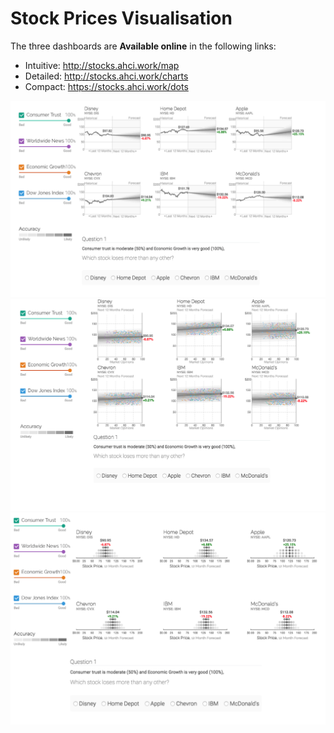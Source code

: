 # Stock Prices Visualisation


The three dashboards are **Available online** in the following links:

- Intuitive: http://stocks.ahci.work/map
- Detailed:  http://stocks.ahci.work/charts
- Compact:   https://stocks.ahci.work/dots

<img src="public/fig1.png"/>
<img src="public/fig4.png"/>
<img src="public/fig3.png"/>
